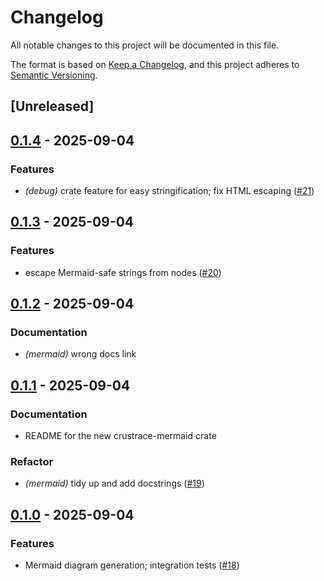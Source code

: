 # Changelog

All notable changes to this project will be documented in this file.

The format is based on [Keep a Changelog](https://keepachangelog.com/en/1.0.0/),
and this project adheres to [Semantic Versioning](https://semver.org/spec/v2.0.0.html).

## [Unreleased]

## [0.1.4](https://github.com/lmmx/crustrace/compare/crustrace-mermaid-v0.1.3...crustrace-mermaid-v0.1.4) - 2025-09-04

### <!-- 1 -->Features

- *(debug)* crate feature for easy stringification; fix HTML escaping ([#21](https://github.com/lmmx/crustrace/pull/21))

## [0.1.3](https://github.com/lmmx/crustrace/compare/crustrace-mermaid-v0.1.2...crustrace-mermaid-v0.1.3) - 2025-09-04

### <!-- 1 -->Features

- escape Mermaid-safe strings from nodes ([#20](https://github.com/lmmx/crustrace/pull/20))

## [0.1.2](https://github.com/lmmx/crustrace/compare/crustrace-mermaid-v0.1.1...crustrace-mermaid-v0.1.2) - 2025-09-04

### <!-- 4 -->Documentation

- *(mermaid)* wrong docs link

## [0.1.1](https://github.com/lmmx/crustrace/compare/crustrace-mermaid-v0.1.0...crustrace-mermaid-v0.1.1) - 2025-09-04

### <!-- 4 -->Documentation

- README for the new crustrace-mermaid crate

### <!-- 5 -->Refactor

- *(mermaid)* tidy up and add docstrings ([#19](https://github.com/lmmx/crustrace/pull/19))

## [0.1.0](https://github.com/lmmx/crustrace/releases/tag/crustrace-mermaid-v0.1.0) - 2025-09-04

### <!-- 1 -->Features

- Mermaid diagram generation; integration tests ([#18](https://github.com/lmmx/crustrace/pull/18))
